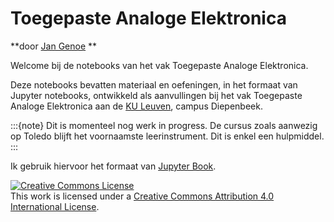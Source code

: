 # Toegepaste Analoge Elektronica

**door [Jan Genoe](https://www.kuleuven.be/wieiswie/nl/person/00004269) **

Welcome bij de notebooks van het vak Toegepaste Analoge Elektronica.

Deze notebooks bevatten materiaal en oefeningen, in het formaat van Jupyter notebooks, ontwikkeld als aanvullingen bij het vak Toegepaste Analoge Elektronica aan de [KU Leuven](https://www.kuleuven.be), campus Diepenbeek.

:::{note}
Dit is momenteel nog werk in progress. De cursus zoals aanwezig op Toledo blijft het voornaamste leerinstrument. Dit is enkel een hulpmiddel.
:::

Ik gebruik hiervoor het formaat van [Jupyter Book](https://jupyterbook.org/intro.html).


<a rel="license" href="http://creativecommons.org/licenses/by/4.0/"><img alt="Creative Commons License" style="border-width:0" src="https://i.creativecommons.org/l/by/4.0/88x31.png" /></a><br />This work is licensed under a <a rel="license" href="http://creativecommons.org/licenses/by/4.0/">Creative Commons Attribution 4.0 International License</a>.